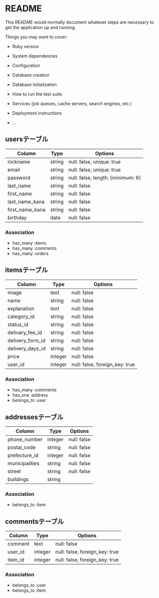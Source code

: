 # README

This README would normally document whatever steps are necessary to get the
application up and running.

Things you may want to cover:

* Ruby version

* System dependencies

* Configuration

* Database creation

* Database initialization

* How to run the test suite

* Services (job queues, cache servers, search engines, etc.)

* Deployment instructions

* ...

## usersテーブル
|Column|Type|Options|
|------|----|-------|
|nickname|string|null: false, unique: true|
|email|string|null: false, unique: true|
|password|string|null: false, length: {minimum: 6}|
|last_name|string|null: false|
|first_name|string|null: false|
|last_name_kana|string|null: false|
|first_name_kana|string|null: false|
|birthday|date|null: false|

### Association
- has_many :items
- has_many :comments
- has_many :orders


## itemsテーブル
|Column|Type|Options|
|------|----|-------|
|image|text|null: false|
|name|string|null: false|
|explanation|text|null: false|
|category_id|string|null: false|
|status_id|string|null: false|
|delivary_fee_id|string|null: false|
|delivery_form_id|string|null: false|
|delivery_days_id|string|null: false|
|price|integer|null: false|
|user_id|integer|null: false, foreign_key: true|

### Association
- has_many :comments
- has_one :address
- belongs_to :user


## addressesテーブル
|Column|Type|Options|
|------|----|-------|
|phone_number|integer|null: false|
|postal_code|string|null: false|
|prefecture_id|integer|null: false|
|municipalities|string|null: false|
|street|string|null: false|
|buildings|string||

### Association
- belongs_to :item


## commentsテーブル
|Column|Type|Options|
|------|----|-------|
|comment|text|null: false|
|user_id|integer|null: false, foreign_key: true|
|item_id|integer|null: false, foreign_key: true|

### Association
- belongs_to :user
- belongs_to :item